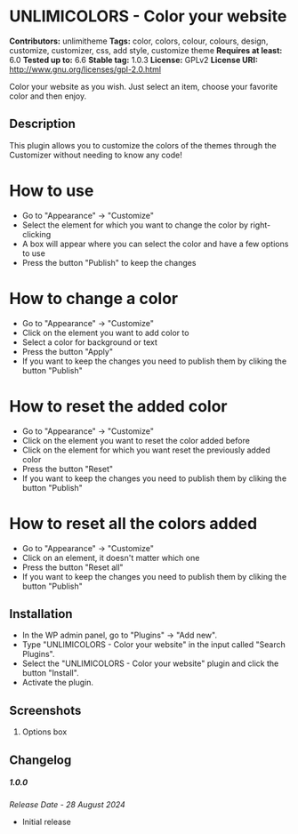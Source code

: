 # UNLIMICOLORS - Color your website #
**Contributors:** unlimitheme
**Tags:** color, colors, colour, colours, design, customize, customizer, css, add style, customize theme
**Requires at least:** 6.0
**Tested up to:** 6.6
**Stable tag:** 1.0.3
**License:** GPLv2
**License URI:** http://www.gnu.org/licenses/gpl-2.0.html

Color your website as you wish. Just select an item, choose your favorite color and then enjoy.

## Description ##

This plugin allows you to customize the colors of the themes through the Customizer without needing to know any code!

# How to use #

- Go to "Appearance" -> "Customize"
- Select the element for which you want to change the color by right-clicking
- A box will appear where you can select the color and have a few options to use
- Press the button "Publish" to keep the changes

# How to change a color #

- Go to "Appearance" -> "Customize"
- Click on the element you want to add color to
- Select a color for background or text
- Press the button "Apply"
- If you want to keep the changes you need to publish them by cliking the button "Publish"

# How to reset the added color #

- Go to "Appearance" -> "Customize"
- Click on the element you want to reset the color added before
- Click on the element for which you want reset the previously added color
- Press the button "Reset"
- If you want to keep the changes you need to publish them by cliking the button "Publish"

# How to reset all the colors added #

- Go to "Appearance" -> "Customize"
- Click on an element, it doesn't matter which one
- Press the button "Reset all"
- If you want to keep the changes you need to publish them by cliking the button "Publish"

## Installation ##

* In the WP admin panel, go to "Plugins" -> "Add new".
* Type "UNLIMICOLORS - Color your website" in the input called "Search Plugins".
* Select the "UNLIMICOLORS - Color your website" plugin and click the button "Install".
* Activate the plugin.

## Screenshots ##

1. Options box

## Changelog ##

##### 1.0.0
*Release Date - 28 August 2024*
- Initial release